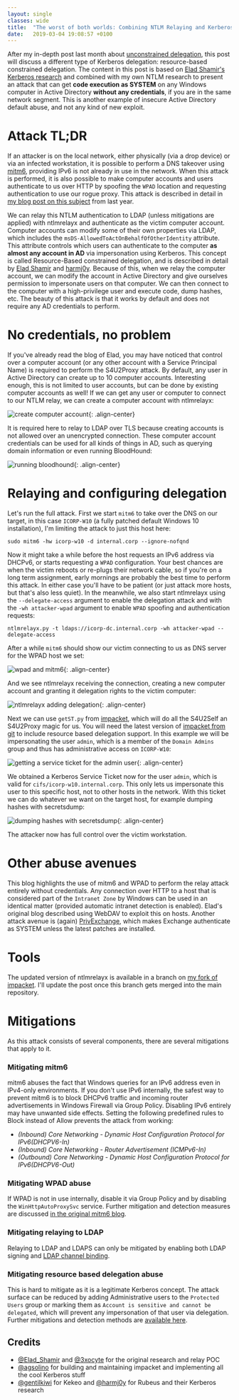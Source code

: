 ```yaml
---
layout: single
classes: wide
title:  "The worst of both worlds: Combining NTLM Relaying and Kerberos delegation"
date:   2019-03-04 19:08:57 +0100
---
```

After my in-depth post last month about [unconstrained delegation](https://dirkjanm.io/krbrelayx-unconstrained-delegation-abuse-toolkit/), this post will discuss a different type of Kerberos delegation: resource-based constrained delegation. The content in this post is based on [Elad Shamir's Kerberos research](https://shenaniganslabs.io/2019/01/28/Wagging-the-Dog.html) and combined with my own NTLM research to present an attack that can get **code execution as SYSTEM** on any Windows computer in Active Directory **without any credentials**, if you are in the same network segment. This is another example of insecure Active Directory default abuse, and not any kind of new exploit.

# Attack TL;DR
If an attacker is on the local network, either physically (via a drop device) or via an infected workstation, it is possible to perform a DNS takeover using [mitm6](https://github.com/fox-it/mitm6), providing IPv6 is not already in use in the network. When this attack is performed, it is also possible to make computer accounts and users authenticate to us over HTTP by spoofing the `WPAD` location and requesting authentication to use our rogue proxy. This attack is described in detail in [my blog post on this subject](https://blog.fox-it.com/2018/01/11/mitm6-compromising-ipv4-networks-via-ipv6/) from last year.

We can relay this NTLM authentication to LDAP (unless mitigations are applied) with ntlmrelayx and authenticate as the victim computer account. Computer accounts can modify some of their own properties via LDAP, which includes the `msDS-AllowedToActOnBehalfOfOtherIdentity` attribute. This attribute controls which users can authenticate to the computer **as almost any account in AD** via impersonation using Kerberos. This concept is called Resource-Based constrained delegation, and is described in detail by [Elad Shamir](https://shenaniganslabs.io/2019/01/28/Wagging-the-Dog.html) and [harmj0y](https://posts.specterops.io/another-word-on-delegation-10bdbe3cd94a). Because of this, when we relay the computer account, we can modify the account in Active Directory and give ourselves permission to impersonate users on that computer. We can then connect to the computer with a high-privilege user and execute code, dump hashes, etc.
The beauty of this attack is that it works by default and does not require any AD credentials to perform.

# No credentials, no problem
If you've already read the blog of Elad, you may have noticed that control over a computer account (or any other account with a Service Principal Name) is required to perform the S4U2Proxy attack. By default, any user in Active Directory can create up to 10 computer accounts. Interesting enough, this is not limited to user accounts, but can be done by existing computer accounts as well! If we can get any user or computer to connect to our NTLM relay, we can create a computer account with ntlmrelayx:

![create computer account](/assets/img/kerberos/computer-create.png){: .align-center}

It is required here to relay to LDAP over TLS because creating accounts is not allowed over an unencrypted connection.
These computer account credentials can be used for all kinds of things in AD, such as querying domain information or even running BloodHound:

![running bloodhound](/assets/img/kerberos/computer-bloodhound.png){: .align-center}

# Relaying and configuring delegation
Let's run the full attack. First we start `mitm6` to take over the DNS on our target, in this case `ICORP-W10` (a fully patched default Windows 10 installation), I'm limiting the attack to just this host here:
```
sudo mitm6 -hw icorp-w10 -d internal.corp --ignore-nofqnd
```
Now it might take a while before the host requests an IPv6 address via DHCPv6, or starts requesting a `WPAD` configuration. Your best chances are when the victim reboots or re-plugs their network cable, so if you're on a long term assignment, early mornings are probably the best time to perform this attack. In either case you'll have to be patient (or just attack more hosts, but that's also less quiet). 
In the meanwhile, we also start ntlmrelayx using the `--delegate-access` argument to enable the delegation attack and with the `-wh attacker-wpad` argument to enable `WPAD` spoofing and authentication requests:
```
ntlmrelayx.py -t ldaps://icorp-dc.internal.corp -wh attacker-wpad --delegate-access
```
After a while `mitm6` should show our victim connecting to us as DNS server for the WPAD host we set:

![wpad and mitm6](/assets/img/kerberos/mitm6-wpad.png){: .align-center}

And we see ntlmrelayx receiving the connection, creating a new computer account and granting it delegation rights to the victim computer:

![ntlmrelayx adding delegation](/assets/img/kerberos/ntlmrelayx-delegation.png){: .align-center}

Next we can use `getST.py` from [impacket](https://github.com/SecureAuthCorp/impacket/blob/master/examples/getST.py), which will do all the S4U2Self an S4U2Proxy magic for us. You will need the latest version of [impacket from git](https://github.com/SecureAuthCorp/impacket) to include resource based delegation support. In this example we will be impersonating the user `admin`, which is a member of the `Domain Admins` group and thus has administrative access on `ICORP-W10`:

![getting a service ticket for the admin user](/assets/img/kerberos/admin-st.png){: .align-center}

We obtained a Kerberos Service Ticket now for the user `admin`, which is valid for `cifs/icorp-w10.internal.corp`. This only lets us impersonate this user to this specific host, not to other hosts in the network. With this ticket we can do whatever we want on the target host, for example dumping hashes with secretsdump:

![dumping hashes with secretsdump](/assets/img/kerberos/secretsdump-kerberos.png){: .align-center}

The attacker now has full control over the victim workstation.

# Other abuse avenues
This blog highlights the use of mitm6 and WPAD to perform the relay attack entirely without credentials. Any connection over HTTP to a host that is considered part of the `Intranet Zone` by Windows can be used in an identical matter (provided automatic intranet detection is enabled). Elad's original blog described using WebDAV to exploit this on hosts. Another attack avenue is (again) [PrivExchange](https://dirkjanm.io/abusing-exchange-one-api-call-away-from-domain-admin/), which makes Exchange authenticate as SYSTEM unless the latest patches are installed.

# Tools
The updated version of ntlmrelayx is available in a branch on [my fork of impacket](https://github.com/dirkjanm/impacket/tree/rbdelrelay). I'll update the post once this branch gets merged into the main repository.

# Mitigations
As this attack consists of several components, there are several mitigations that apply to it.
### Mitigating mitm6
mitm6 abuses the fact that Windows queries for an IPv6 address even in IPv4-only environments. If you don't use IPv6 internally, the safest way to prevent mitm6 is to block DHCPv6 traffic and incoming router advertisements in Windows Firewall via Group Policy. Disabling IPv6 entirely may have unwanted side effects. Setting the following predefined rules to Block instead of Allow prevents the attack from working:
- *(Inbound) Core Networking - Dynamic Host Configuration Protocol for IPv6(DHCPV6-In)*
- *(Inbound) Core Networking - Router Advertisement (ICMPv6-In)*
- *(Outbound) Core Networking - Dynamic Host Configuration Protocol for IPv6(DHCPV6-Out)*

### Mitigating WPAD abuse
If WPAD is not in use internally, disable it via Group Policy and by disabling the `WinHttpAutoProxySvc` service. Further mitigation and detection measures are discussed [in the original mitm6 blog](https://blog.fox-it.com/2018/01/11/mitm6-compromising-ipv4-networks-via-ipv6/).

### Mitigating relaying to LDAP
Relaying to LDAP and LDAPS can only be mitigated by enabling both LDAP signing and [LDAP channel binding](https://support.microsoft.com/en-us/help/4034879/how-to-add-the-ldapenforcechannelbinding-registry-entry).

### Mitigating resource based delegation abuse
This is hard to mitigate as it is a legitimate Kerberos concept. The attack surface can be reduced by adding Administrative users to the `Protected Users` group or marking them as `Account is sensitive and cannot be delegated`, which will prevent any impersonation of that user via delegation. Further mitigations and detection methods are [available here](https://shenaniganslabs.io/2019/01/28/Wagging-the-Dog.html).

## Credits
- [@Elad_Shamir](https://twitter.com/elad_shamir) and [@3xocyte](https://twitter.com/3xocyte) for the original research and relay POC
- [@agsolino](https://twitter.com/agsolino/) for building and maintaining impacket and implementing all the cool Kerberos stuff
- [@gentilkiwi](https://twitter.com/gentilkiwi) for Kekeo and [@harmj0y](https://twitter.com/harmj0y) for Rubeus and their Kerberos research